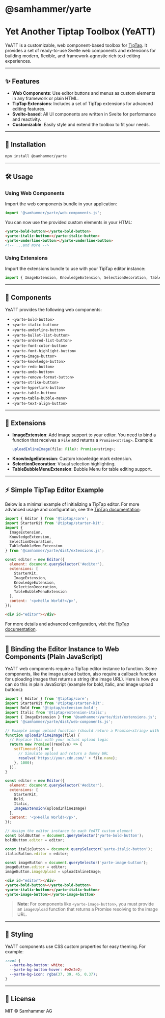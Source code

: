 # @samhammer/yarte

Yet Another Tiptap Toolbox (YeATT)
================================

YeATT is a customizable, web component-based toolbox for [TipTap](https://tiptap.dev/). It provides a set of ready-to-use Svelte web components and extensions for building modern, flexible, and framework-agnostic rich text editing experiences.

---

## ✨ Features

- **Web Components**: Use editor buttons and menus as custom elements in any framework or plain HTML.
- **TipTap Extensions**: Includes a set of TipTap extensions for advanced editing features.
- **Svelte-based**: All UI components are written in Svelte for performance and reactivity.
- **Customizable**: Easily style and extend the toolbox to fit your needs.

---

## 🚀 Installation

```sh
npm install @samhammer/yarte
```

---

## 🛠️ Usage

### Using Web Components

Import the web components bundle in your application:

```js
import '@samhammer/yarte/web-components.js';
```

You can now use the provided custom elements in your HTML:

```html
<yarte-bold-button></yarte-bold-button>
<yarte-italic-button></yarte-italic-button>
<yarte-underline-button></yarte-underline-button>
<!-- ...and more -->
```

### Using Extensions

Import the extensions bundle to use with your TipTap editor instance:

```js
import { ImageExtension, KnowledgeExtension, SelectionDecoration, TableBubbleMenuExtension } from '@samhammer/yarte/extensions.js';
```

---

## 🧩 Components

YeATT provides the following web components:

- `<yarte-bold-button>`
- `<yarte-italic-button>`
- `<yarte-underline-button>`
- `<yarte-bullet-list-button>`
- `<yarte-ordered-list-button>`
- `<yarte-font-color-button>`
- `<yarte-font-highlight-button>`
- `<yarte-image-button>`
- `<yarte-knowledge-button>`
- `<yarte-redo-button>`
- `<yarte-undo-button>`
- `<yarte-remove-format-button>`
- `<yarte-strike-button>`
- `<yarte-hyperlink-button>`
- `<yarte-table-button>`
- `<yarte-table-bubble-menu>`
- `<yarte-text-align-button>`

---

## 🧩 Extensions

- **ImageExtension**: Add image support to your editor. You need to bind a function that receives a `File` and returns a `Promise<string>`. Example:
  ```js
  uploadInlineImage(file: File): Promise<string>;
  ```
- **KnowledgeExtension**: Custom knowledge mark extension.
- **SelectionDecoration**: Visual selection highlighting.
- **TableBubbleMenuExtension**: Bubble Menu for table editing support.

---

## ⚡ Simple TipTap Editor Example

Below is a minimal example of initializing a TipTap editor. For more advanced usage and configuration, see the [TipTap documentation](https://tiptap.dev/):

```js
import { Editor } from '@tiptap/core';
import StarterKit from '@tiptap/starter-kit';
import {
  ImageExtension,
  KnowledgeExtension,
  SelectionDecoration,
  TableBubbleMenuExtension
} from '@samhammer/yarte/dist/extensions.js';

const editor = new Editor({
  element: document.querySelector('#editor'),
  extensions: [
    StarterKit,
    ImageExtension,
    KnowledgeExtension,
    SelectionDecoration,
    TableBubbleMenuExtension
  ],
  content: '<p>Hello World!</p>',
});
```

```html
<div id="editor"></div>
```

For more details and advanced configuration, visit the [TipTap documentation](https://tiptap.dev/).

---

## 🔗 Binding the Editor Instance to Web Components (Plain JavaScript)

YeATT web components require a TipTap editor instance to function. Some components, like the image upload button, also require a callback function for uploading images that returns a string (the image URL). Here is how you can do this in plain JavaScript (example for bold, italic, and image upload buttons):

```js
import { Editor } from '@tiptap/core';
import StarterKit from '@tiptap/starter-kit';
import Bold from '@tiptap/extension-bold';
import Italic from '@tiptap/extension-italic';
import { ImageExtension } from '@samhammer/yarte/dist/extensions.js';
import '@samhammer/yarte/dist/web-components.js';

// Example image upload function (should return a Promise<string> with the image URL)
function uploadInlineImage(file) {
  // Replace this with your actual upload logic
  return new Promise((resolve) => {
    setTimeout(() => {
      // Simulate upload and return a dummy URL
      resolve('https://your.cdn.com/' + file.name);
    }, 1000);
  });
}

const editor = new Editor({
  element: document.querySelector('#editor'),
  extensions: [
    StarterKit,
    Bold,
    Italic,
    ImageExtension(uploadInlineImage)
  ],
  content: '<p>Hello World!</p>',
});

// Assign the editor instance to each YeATT custom element
const boldButton = document.querySelector('yarte-bold-button');
boldButton.editor = editor;

const italicButton = document.querySelector('yarte-italic-button');
italicButton.editor = editor;

const imageButton = document.querySelector('yarte-image-button');
imageButton.editor = editor;
imageButton.imageUpload = uploadInlineImage;
```

```html
<div id="editor"></div>
<yarte-bold-button></yarte-bold-button>
<yarte-italic-button></yarte-italic-button>
<yarte-image-button></yarte-image-button>
```

> **Note:** For components like `<yarte-image-button>`, you must provide an `imageUpload` function that returns a Promise resolving to the image URL.

---

## 🎨 Styling

YeATT components use CSS custom properties for easy theming. For example:

```css
:root {
  --yarte-bg-button: white;
  --yarte-bg-button-hover: #e2e2e2;
  --yarte-bg-icon: rgba(37, 39, 45, 0.37);
}
```

---

## 📄 License

MIT © Samhammer AG
